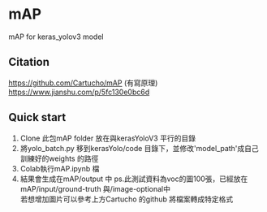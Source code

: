 # mAP
mAP for keras_yolov3 model
## Citation
https://github.com/Cartucho/mAP (有寫原理) <br>https://www.jianshu.com/p/5fc130e0bc6d
## Quick start
1. Clone 此包mAP folder 放在與kerasYoloV3 平行的目錄
2. 將yolo_batch.py 移到kerasYolo/code 目錄下，並修改'model_path'成自己訓練好的weights 的路徑
3. Colab執行mAP.ipynb 檔
4. 結果會生成在mAP/output 中
ps.此測試資料為voc的圖100張，已經放在mAP/input/ground-truth 與/image-optional中 <br> 
若想增加圖片可以參考上方Cartucho 的github 將檔案轉成特定格式
